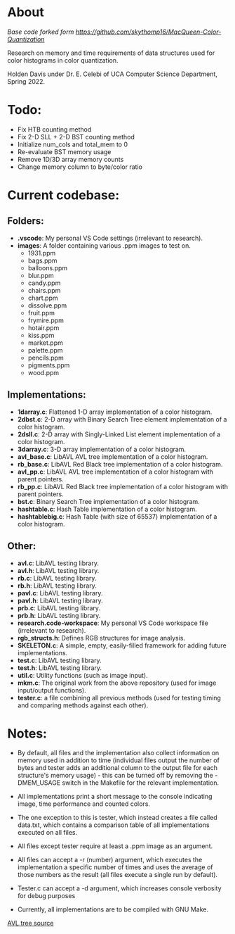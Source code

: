 # About

*Base code forked form https://github.com/skythomp16/MacQueen-Color-Quantization*

Research on memory and time requirements of data structures used for color histograms in color quantization.

Holden Davis under Dr. E. Celebi of UCA Computer Science Department, Spring 2022.

# Todo:
- Fix HTB counting method
- Fix 2-D SLL + 2-D BST counting method
- Initialize num_cols and total_mem to 0
- Re-evaluate BST memory usage
- Remove 1D/3D array memory counts
- Change memory column to byte/color ratio

# Current codebase:
## Folders:
- **.vscode**: My personal VS Code settings (irrelevant to research).
- **images**: A folder containing various .ppm images to test on.
    - 1931.ppm
    - bags.ppm
    - balloons.ppm
    - blur.ppm
    - candy.ppm
    - chairs.ppm
    - chart.ppm
    - dissolve.ppm
    - fruit.ppm
    - frymire.ppm
    - hotair.ppm
    - kiss.ppm
    - market.ppm
    - palette.ppm
    - pencils.ppm
    - pigments.ppm
    - wood.ppm
## Implementations:
- **1darray.c**: Flattened 1-D array implementation of a color histogram.
- **2dbst.c**: 2-D array with Binary Search Tree element implementation of a color histogram.
- **2dsll.c**: 2-D array with Singly-Linked List element implementation of a color histogram.
- **3darray.c**: 3-D array implementation of a color histogram.
- **avl_base.c**: LibAVL AVL tree implementation of a color histogram.
- **rb_base.c**: LibAVL Red Black tree implementation of a color histogram.
- **avl_pp.c**: LibAVL AVL tree implementation of a color histogram with parent pointers.
- **rb_pp.c**: LibAVL Red Black tree implementation of a color histogram with parent pointers.
- **bst.c**: Binary Search Tree implementation of a color histogram.
- **hashtable.c**: Hash Table implementation of a color histogram.
- **hashtablebig.c**: Hash Table (with size of 65537) implementation of a color histogram.
## Other:
- **avl.c**: LibAVL testing library.
- **avl.h**: LibAVL testing library.
- **rb.c**: LibAVL testing library.
- **rb.h**: LibAVL testing library.
- **pavl.c**: LibAVL testing library.
- **pavl.h**: LibAVL testing library.
- **prb.c**: LibAVL testing library.
- **prb.h**: LibAVL testing library.
- **research.code-workspace**: My personal VS Code workspace file (irrelevant to research).
- **rgb_structs.h**: Defines RGB structures for image analysis.
- **SKELETON.c**: A simple, empty, easily-filled framework for adding future implementations.
- **test.c**: LibAVL testing library.
- **test.h**: LibAVL testing library.
- **util.c**: Utility functions (such as image input).
- **mkm.c**: The original work from the above repository (used for image input/output functions).
- **tester.c**: a file combining all previous methods (used for testing timing and comparing methods against each other).

# Notes:

- By default, all files and the implementation also collect information on memory used in addition to time (individual files output the number of bytes and tester adds an additional column to the output file for each structure's memory usage) - this can be turned off by removing the -DMEM_USAGE switch in the Makefile for the relevant implementation.

- All implementations print a short message to the console indicating image, time performance and counted colors.

- The one exception to this is tester, which instead creates a file called data.txt, which contains a comparison table of all implementations executed on all files.

- All files except tester require at least a .ppm image as an argument.

- All files can accept a -r (number) argument, which executes the implementation a specific number of times and uses the average of those numbers as the result (all files execute a single run by default).

- Tester.c can accept a -d argument, which increases console verbosity for debug purposes

- Currently, all implementations are to be compiled with GNU Make.

[AVL tree source](https://adtinfo.org/)

